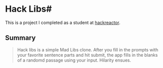 # Hack Libs#
This is a project I completed as a student at [hackreactor](http://hackreactor.com).

## Summary ##
  > Hack libs is a simple Mad Libs clone. After you fill in the prompts with your favorite sentence parts and hit submit, the app fills in the blanks of a randomd passage using your input. Hilarity ensues.

